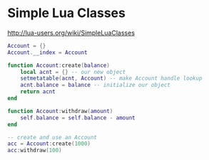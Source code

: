 # Simple Lua Classes

<http://lua-users.org/wiki/SimpleLuaClasses>

```lua
Account = {}
Account.__index = Account

function Account:create(balance)
    local acnt = {} -- our new object
    setmetatable(acnt, Account) -- make Account handle lookup
    acnt.balance = balance -- initialize our object
    return acnt
end

function Account:withdraw(amount)
    self.balance = self.balance - amount
end

-- create and use an Account
acc = Account:create(1000)
acc:withdraw(100)
```
